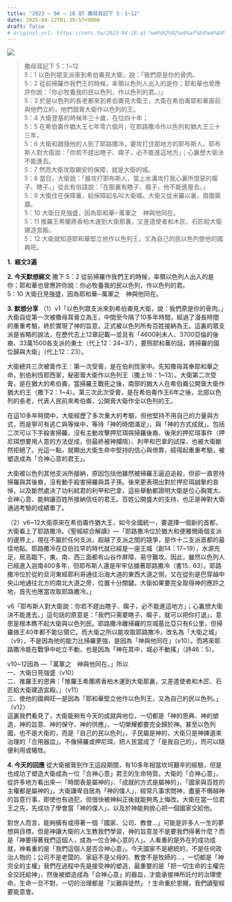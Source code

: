 ```yaml
---
title: "2023 – 04 – 18 QT 撒母耳記下 5：1~12"
date: 2025-04-12T01:39:57+0800
draft: false
# original_url: https://cmtc.tw/2023-04-18-qt-%e6%92%92%e6%af%8d%e8%80%b3%e8%a8%98%e4%b8%8b-5%ef%bc%9a112
---
```


![](/images/qt.jpg)
> 撒母耳記下 5：1\~12  
> 5：1 以色列眾支派來到希伯崙見大衛，說：「我們原是你的骨肉。  
> 5：2 從前掃羅作我們王的時候，率領以色列人出入的是你；耶和華也曾應許你說：『你必牧養我的民以色列，作以色列的君。』」  
> 5：3 於是以色列的長老都來到希伯崙見大衛王，大衛在希伯崙耶和華面前與他們立約，他們就膏大衛作以色列的王。  
> 5：4 大衛登基的時候年三十歲，在位四十年；  
> 5：5 在希伯崙作猶大王七年零六個月，在耶路撒冷作以色列和猶大王三十三年。  
> 5：6 大衛和跟隨他的人到了耶路撒冷，要攻打住那地方的耶布斯人。耶布斯人對大衛說：「你若不趕出瞎子、瘸子，必不能進這地方」；心裏想大衛決不能進去。  
> 5：7 然而大衛攻取錫安的保障，就是大衛的城。  
> 5：8 當日，大衛說：「誰攻打耶布斯人，當上水溝攻打我心裏所恨惡的瘸子、瞎子。」從此有俗語說：「在那裏有瞎子、瘸子，他不能進屋去。」  
> 5：9 大衛住在保障裏，給保障起名叫大衛城。大衛又從米羅以裏，周圍築牆。  
> 5：10 大衛日見強盛，因為耶和華─萬軍之　神與他同在。  
> 5：11 推羅王希蘭將香柏木運到大衛那裏，又差遣使者和木匠、石匠給大衛建造宮殿。  
> 5：12 大衛就知道耶和華堅立他作以色列王，又為自己的民以色列使他的國興旺。

**1.  經文3遍**

**2. 今天默想經文**
撒下 5：2 從前掃羅作我們王的時候，率領以色列人出入的是你；耶和華也曾應許你說：你必牧養我的民以色列，作以色列的君。  
5：10 大衛日見強盛，因為耶和華─萬軍之　神與他同在。

**3. 默想分享**
（1）v1「以色列眾支派來到希伯崙見大衛，說：我們原是你的骨肉。」大衛自從第一次被撒母耳膏立為王，中間至今隔了10多年時間，經過了漫長時間的重重考驗，終於實現了神的旨意，正式被以色列所有百姓接納為王。這裏的眾支派是省略的說法，在歷代志上12章記載—並且有「4600利未人、3700亞倫的後裔、33萬1500各支派的勇士（代上12：24\~37），要照耶和華的話，將掃羅的國位歸與大衛」（代上12：23）。

大衛總共三次被膏作王：第一次受膏，是在伯利恆家中。先知撒母耳奉耶和華之命，到伯利恆耶西家，秘密膏大衛作以色列王（撒上16：1\~13）。大衛第二次受膏，是在猶大的希伯崙，當掃羅王戰死之後，南部的猶大人在希伯崙公開膏大衛作猶大的王（撒下2：1\~4）。第三次此次受膏，是在希伯崙作王6年之後，北部以色列的長老，代表人民前來希伯崙，公開膏大衛作全以色列的王。

在這10多年時間中，大衛經歷了多次重大的考驗，但他堅持不用自己的力量與方式，而是寧可有逃亡與等候中，等待「神的時間滿足」，與「神的方式成就」。包括二次可以下手殺害掃羅、沒有主動攻擊押尼珥與掃羅後裔、後來的押尼珥事件（押尼珥想要用人意的方法促成，但最終被神攔阻）、利甲和巴拿的試探，也被大衛斷然拒絕了。光這一點，就顯出大衛生命中堅持的信心與倚靠，經得起重重考驗，被塑造成為「合神心意的君王」。

大衛被以色列其他支派所接納，原因包括他雖然被掃羅王逼迫追殺，但卻一直恩待掃羅與其後裔，沒有動手殺害掃羅與其子孫。後來更表現出對於押尼珥誠摰的哀悼，以及斷然處決了功利弒君的利甲和巴拿，這些舉動都證明大衛是位心胸寬大、合神心意、能夠讓百姓所接納信任的君王。百姓公開盛大的支持，也正是神對大衛通過考驗的成績單了。

（2）v6\~12大衛原來在希伯崙作猶大王，如今全國統一，要選擇一個新的首都，大衛看上了耶路撒冷。《聖經綜合解讀》—「耶路撒冷位於猶大和便雅憫兩個支派的邊界上，現在不屬於任何支派，超越了支派之間的競爭，是作十二支派首都的最佳地點。耶路撒冷在亞伯拉罕的時代就已經是一座王城（創14：17\~19），水源充足，居高臨下，東、南、西三面都有山谷作屏障，易守難攻。因此，雖然以色列人已經進入迦南400多年，但耶布斯人還是牢牢佔據著耶路撒冷（書15.. 63）。耶路撒冷位於從約旦河東經耶利哥通往沿海大道的東西大道之側，又在從別是巴穿越中央山地通往北方的南北大道之旁，位置十分關鍵。大衛如果要完全取得神的應許之地，首先也應當攻取耶路撒冷。」

v6「耶布斯人對大衛說：你若不趕出瞎子、瘸子，必不能進這地方」；心裏想大衛決不能進去。」這句話的原意是：「我們只需要瞎子、瘸子，就可以把你打退」，意思是根本瞧不起大衛與以色列民。耶路撒冷離掃羅的京城基比亞只有6公里，但掃羅做王40年都不能佔領它。而大衛之所以能攻取耶路撒冷，改名為「大衛之城」（v9），不是因為他的能力比掃羅更強，是因為「神與他同在」（v10）。而將來耶路撒冷能在戰爭中屹立不動，也是因為「神在其中，城必不動搖」（詩46：5）。

v10\~12因為 —「萬軍之　神與他同在。」所以  
一、大衛日見強盛（v10）  
二、推羅王的恩典：「推羅王希蘭將香柏木運到大衛那裏，又差遣使者和木匠、石匠給大衛建造宮殿。」（v11）  
三、使他的國興旺—是因為「耶和華堅立他作以色列王，又為自己的民以色列。」（v12）  
這裏我們看見了，大衛能夠有今天的成就與地位，一切都是「神的恩典、神的塑造、神的旨意、神的保守、神的供應」，一切榮耀都要完全歸於神。甚至以色列國，也不是大衛的，而是「自己的民以色列」，子民屬是神的，大衛只是神揀選來治理的「合用器皿」。不像掃羅或押尼珥，把人民當成了「是我自己的」，而可以隨便利用或犧牲。

**4. 今天的回應**
從大衛被膏到作王這段期間，有10多年相當坎坷艱辛的經驗，但是也成功了塑造大衛成為一位「合神心意」君王的生命特質。大衛的「合神心意」，從許多地方看出來—「時間表是屬神的」、「成就的方式是屬神的」、「國家與百姓的主權都是屬神的」。大衛謙卑自居為「神的僕人」，經常凡事求問神，盡量不僭越神的旨意行事，即使也有過犯，但很快被神糾正後就能夠馬上悔改。大衛在當一位君王之先，先成功了學會當「神的僕人」，以及於神能夠放心把一個國家交給他。

對世人而言，能夠擁有或得著一個「國家、公司、教會…」可能是許多人一生的夢想與目標，但是神讓大衛的人生教我們學習，神的旨意並不是要我們得著什麼？而是「神要得著我們這個人，成為一位合神心意的人」。人看重的是外在的成功成就，神看重的是「我們這個人是否合神心意」。今天國家不是總統的，不是任何政治人物的；公司不是老闆的、家庭不是父母的、教會不是牧師的…，一切都是「神完全的主權」我們在過程中先是接受神的塑造，最重要的是「把一切生命的主權完全交託給神」，然後被塑造成為「合神心意」的器皿，才能承接神所託付的治理使命。生命一旦不對，一切的治理都是「災難與徒然」！生命重於恩賜，我們讀聖經要能意會。
